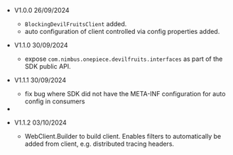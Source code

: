 - V1.0.0 26/09/2024
  - `BlockingDevilFruitsClient` added.
  - auto configuration of client controlled via config properties added.

- V1.1.0 30/09/2024
  - expose `com.nimbus.onepiece.devilfruits.interfaces` as part of the SDK public API.

- V1.1.1 30/09/2024
  - fix bug where SDK did not have the META-INF configuration for auto config in consumers 
- 
- V1.1.2 03/10/2024
  - WebClient.Builder to build client. Enables filters to automatically be added from client, e.g. distributed tracing headers.



